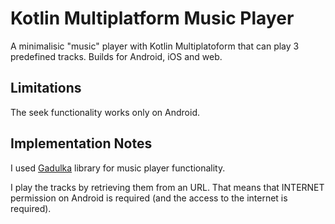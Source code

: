 # Kotlin Multiplatform Music Player

A minimalisic "music" player with Kotlin Multiplatoform that can play 3 predefined tracks. Builds for Android, iOS and web.

## Limitations

The seek functionality works only on Android.

## Implementation Notes

I used [Gadulka](https://klibs.io/project/kkostov/gadulka) library for music player functionality.

I play the tracks by retrieving them from an URL. That means that INTERNET permission on Android is required (and the access to the internet is required).

